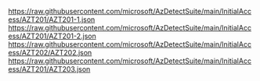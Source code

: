https://raw.githubusercontent.com/microsoft/AzDetectSuite/main/InitialAccess/AZT201/AZT201-1.json
https://raw.githubusercontent.com/microsoft/AzDetectSuite/main/InitialAccess/AZT201/AZT201-2.json
https://raw.githubusercontent.com/microsoft/AzDetectSuite/main/InitialAccess/AZT202/AZT202.json
https://raw.githubusercontent.com/microsoft/AzDetectSuite/main/InitialAccess/AZT201/AZT203.json